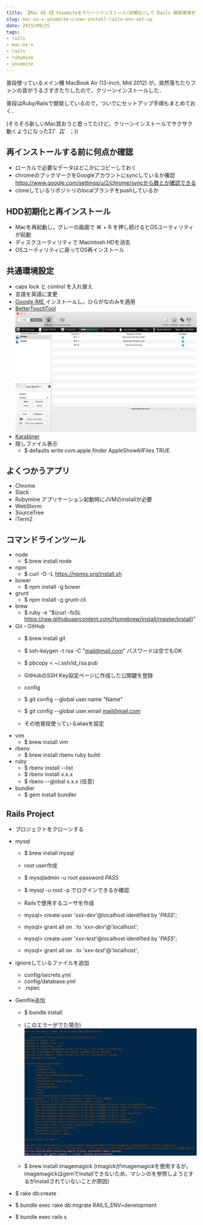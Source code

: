```yaml
---
title: 【Mac OS X】Yosemiteをクリーンインストール(初期化)して Rails 開発環境をセットアップした
slug: mac-os-x-yosemite-crean-install-rails-env-set-up
date: 2015/09/25
tags:
- rails
- mac-os-x
- rails
- rubymine
- yosemite
---
```


普段使っているメイン機 MacBook Air (13-inch, Mid 2012) が，突然落ちたりファンの音がうるさすぎたりしたので，クリーンインストールした．

普段はRuby/Railsで開発しているので，ついでにセットアップ手順もまとめておく．

(そろそろ新しいMac買おうと思ってたけど，クリーンインストールでサクサク動くようになったΣ(゜Д゜；))

## 再インストールする前に何点か確認

* ローカルで必要なデータはどこかにコピーしておく
* chromeのブックマークをGoogleアカウントにsyncしているか確認
https://www.google.com/settings/u/2/chrome/syncから数とか確認できる
* cloneしているリポジトリのlocalブランチをpushしているか

## HDD初期化と再インストール

* Macを再起動し，グレーの画面で ⌘ + R を押し続けるとOSユーティリティが起動
* ディスクユーティリティで Macintosh HDを消去
* OSユーティリティに戻ってOS再インストール

## 共通環境設定

* caps lock と control を入れ替え
* 言語を英語に変更
* <a href="https://www.google.co.jp/ime/" target="_blank">Google IME
</a>インストールし，ひらがなのみを適用
* <a href="http://www.bettertouchtool.net/" target="_blank">BetterTouchTool
![better-touch-tools](/images/2015-09-25-mac-os-x-yosemite-crean-install-rails-env-set-up/better-touch-tools.png)
* [Karabiner](http://qiita.com/daichi87gi/items/ded35e9d9a54c8fcb9d6 "Karabiner")
* 隠しファイル表示
    * $ defaults write com.apple.finder AppleShowAllFiles TRUE


## よくつかうアプリ

* Chrome
* Slack
* Rubymine
アプリケーション起動時にJVMのinstallが必要
* WebStorm
* SourceTree
* iTerm2

## コマンドラインツール

* node
    * $ brew install node
* npm
    * $ curl -O -L https://npmjs.org/install.sh
* bower
    *  $ npm install -g bower
* grunt
    * $ npm install -g grunt-cli
* brew
    * $ ruby -e "$(curl -fsSL https://raw.githubusercontent.com/Homebrew/install/master/install)"
* Git・GitHub
    * $ brew install git
    * $ ssh-keygen -t rsa -C "mail@mail.com"
        パスワードは空でもOK
    * $ pbcopy &lt; ~/.ssh/id_rsa.pub
    * GitHubのSSH Key設定ページに作成した公開鍵を登録
    * config

    * $ git config --global user.name "Name"
    * $ git config --global user.email mail@mail.com
    * その他普段使っているaliasを設定
* vim
    * $ brew install vim
* rbenv
    * $ brew install rbenv ruby build
* ruby
    * $ rbenv install --list
    * $ rbenv install x.x.x
    * $ rbenv --global x.x.x (任意)
* bundler
    * $ gem install bundler

## Rails Project

* プロジェクトをクローンする
* mysql
    * $ brew install mysql
    * root user作成
    * $ mysqladmin -u root password <em>PASS</em>
    * $ mysql -u root -p でログインできるか確認

    * Railsで使用するユーザを作成

    * mysql&gt; create user '<em>xxx-dev</em>'@localhost identified by '<em>PASS</em>';
    * mysql&gt; grant all on *.* to '<em>xxx-dev</em>'@'localhost';
    * mysql&gt; create user '<em>xxx-test</em>'@localhost identified by '<em>PASS</em>';
    * mysql&gt; grant all on *.* to '<i>xxx-test</i>'@'localhost';

* ignoreしているファイルを追加
    * config/secrets.yml
    * config/database.yml
    * .rspec

* Gemfile追加

    * $ bundle install
    * (このエラーがでた場合)
    ![image-magick-error](/images/2015-09-25-mac-os-x-yosemite-crean-install-rails-env-set-up/image-magick-error.png)

    * $ brew install imagemagick
        (rmagickがimagemagickを使用するが，imagemagickはgemでinstallできないため，マシンのを参照しようとするがinstallされていないことが原因)

* $ rake db:create
* $ bundle exec rake db:migrate RAILS_ENV=development
* $ bundle exec rails s
